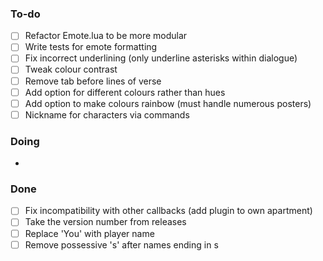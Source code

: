 ### To-do

- [ ] Refactor Emote.lua to be more modular
- [ ] Write tests for emote formatting
- [ ] Fix incorrect underlining (only underline asterisks within dialogue)
- [ ] Tweak colour contrast
- [ ] Remove tab before lines of verse
- [ ] Add option for different colours rather than hues
- [ ] Add option to make colours rainbow (must handle numerous posters)
- [ ] Nickname for characters via commands

### Doing

- 

### Done

- [ ] Fix incompatibility with other callbacks (add plugin to own apartment)
- [ ] Take the version number from releases
- [ ] Replace 'You' with player name
- [ ] Remove possessive 's' after names ending in s
